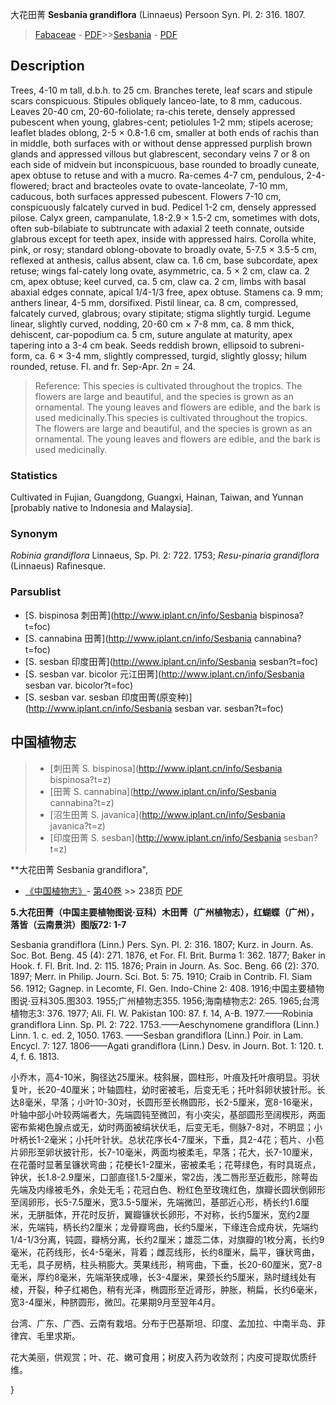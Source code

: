 大花田菁 **Sesbania grandiflora** (Linnaeus) Persoon Syn. Pl. 2: 316. 1807.

> [Fabaceae](http://www.iplant.cn/info/Fabaceae?t=foc) - [PDF](http://www.iplant.cn/foc/pdf/Fabaceae.pdf)>>[Sesbania](http://www.iplant.cn/info/Sesbania?t=foc) - [PDF](http://www.iplant.cn/foc/pdf/Sesbania.pdf)

## Description

Trees, 4-10 m tall, d.b.h. to 25 cm. Branches terete, leaf scars and stipule scars conspicuous. Stipules obliquely lanceo-late, to 8 mm, caducous. Leaves 20-40 cm, 20-60-foliolate; ra-chis terete, densely appressed pubescent when young, glabres-cent; petiolules 1-2 mm; stipels acerose; leaflet blades oblong, 2-5 × 0.8-1.6 cm, smaller at both ends of rachis than in middle, both surfaces with or without dense appressed purplish brown glands and appressed villous but glabrescent, secondary veins 7 or 8 on each side of midvein but inconspicuous, base rounded to broadly cuneate, apex obtuse to retuse and with a mucro. Ra-cemes 4-7 cm, pendulous, 2-4-flowered; bract and bracteoles ovate to ovate-lanceolate, 7-10 mm, caducous, both surfaces appressed pubescent. Flowers 7-10 cm, conspicuously falcately curved in bud. Pedicel 1-2 cm, densely appressed pilose. Calyx green, campanulate, 1.8-2.9 × 1.5-2 cm, sometimes with dots, often sub-bilabiate to subtruncate with adaxial 2 teeth connate, outside glabrous except for teeth apex, inside with appressed hairs. Corolla white, pink, or rosy; standard oblong-obovate to broadly ovate, 5-7.5 × 3.5-5 cm, reflexed at anthesis, callus absent, claw ca. 1.6 cm, base subcordate, apex retuse; wings fal-cately long ovate, asymmetric, ca. 5 × 2 cm, claw ca. 2 cm, apex obtuse; keel curved, ca. 5 cm, claw ca. 2 cm, limbs with basal abaxial edges connate, apical 1/4-1/3 free, apex obtuse. Stamens ca. 9 mm; anthers linear, 4-5 mm, dorsifixed. Pistil linear, ca. 8 cm, compressed, falcately curved, glabrous; ovary stipitate; stigma slightly turgid. Legume linear, slightly curved, nodding, 20-60 cm × 7-8 mm, ca. 8 mm thick, dehiscent, car-popodium ca. 5 cm, suture angulate at maturity, apex tapering into a 3-4 cm beak. Seeds reddish brown, ellipsoid to subreni-form, ca. 6 × 3-4 mm, slightly compressed, turgid, slightly glossy; hilum rounded, retuse. Fl. and fr. Sep-Apr. 2*n* = 24.

> Reference: 
> This species is cultivated throughout the tropics. The flowers are large and beautiful, and the species is grown as an ornamental. The young leaves and flowers are edible, and the bark is used medicinally.This species is cultivated throughout the tropics. The flowers are large and beautiful, and the species is grown as an ornamental. The young leaves and flowers are edible, and the bark is used medicinally.

### Statistics
Cultivated in Fujian, Guangdong, Guangxi, Hainan, Taiwan, and Yunnan [probably native to Indonesia and Malaysia].

### Synonym
*Robinia grandiflora* Linnaeus, Sp. Pl. 2: 722. 1753; *Resu-pinaria grandiflora* (Linnaeus) Rafinesque.

### Parsublist

* [S.  bispinosa  刺田菁](http://www.iplant.cn/info/Sesbania bispinosa?t=foc)
* [S.  cannabina  田菁](http://www.iplant.cn/info/Sesbania cannabina?t=foc)
* [S.  sesban  印度田菁](http://www.iplant.cn/info/Sesbania sesban?t=foc)
* [S.  sesban var. bicolor  元江田菁](http://www.iplant.cn/info/Sesbania sesban var. bicolor?t=foc)
* [S.  sesban var. sesban  印度田菁(原变种)](http://www.iplant.cn/info/Sesbania sesban var. sesban?t=foc)

## 中国植物志

> * [刺田菁  S.  bispinosa](http://www.iplant.cn/info/Sesbania bispinosa?t=z)
> * [田菁  S.  cannabina](http://www.iplant.cn/info/Sesbania cannabina?t=z)
> * [沼生田菁  S.  javanica](http://www.iplant.cn/info/Sesbania javanica?t=z)
> * [印度田菁  S.  sesban](http://www.iplant.cn/info/Sesbania sesban?t=z)

**大花田菁 Sesbania grandiflora",

* [《中国植物志》](http://www.iplant.cn/frps)- [第40卷](http://www.iplant.cn/frps/vol/40) >> 238页 [PDF](http://www.iplant.cn/frps/pdf/40/238a.PDF)

**5.大花田菁（中国主要植物图说·豆科）木田菁（广州植物志），红蝴蝶（广州），落皆（云南景洪）图版72: 1-7**

Sesbania grandiflora (Linn.) Pers. Syn. Pl. 2: 316. 1807; Kurz. in Journ. As. Soc. Bot. Beng. 45 (4): 271. 1876, et For. Fl. Brit. Burma 1: 362. 1877; Baker in Hook. f. Fl. Brit. Ind. 2: 115. 1876; Prain in Journ. As. Soc. Beng. 66 (2): 370. 1897; Merr. in Philip. Journ. Sci. Bot. 5: 75. 1910; Craib in Contrib. Fl. Siam 56. 1912; Gagnep. in Lecomte, Fl. Gen. Indo-Chine 2: 408. 1916;中国主要植物图说·豆科305.图303. 1955;广州植物志355. 1956;海南植物志2: 265. 1965;台湾植物志3: 376. 1977; Ali. Fl. W. Pakistan 100: 87. f. 14, A-B. 1977.——Robinia grandiflora Linn. Sp. Pl. 2: 722. 1753.——Aeschynomene grandiflora (Linn.) Linn. 1. c. ed. 2, 1050. 1763. ——Sesban grandiflora (Linn.) Poir. in Lam. Encycl. 7: 127. 1806——Agati grandiflora (Linn.) Desv. in Journ. Bot. 1: 120. t. 4, f. 6. 1813.

小乔木，高4-10米，胸径达25厘米。枝斜展，圆柱形，叶痕及托叶痕明显。羽状复叶，长20-40厘米；叶轴圆柱，幼时密被毛，后变无毛；托叶斜卵状披针形。长达8毫米，早落；小叶10-30对，长圆形至长椭圆形，长2-5厘米，宽8-16毫米，叶轴中部小叶较两端者大，先端圆钝至微凹，有小突尖，基部圆形至阔楔形，两面密布紫褐色腺点或无，幼时两面被绢状伏毛，后变无毛，侧脉7-8对，不明显；小叶柄长1-2毫米；小托叶针状。总状花序长4-7厘米，下垂，具2-4花；苞片、小苞片卵形至卵状披针形，长7-10毫米，两面均被柔毛，早落；花大，长7-10厘米，在花蕾时显著呈镰状弯曲；花梗长1-2厘米，密被柔毛；花萼绿色，有时具斑点，钟状，长1.8-2.9厘米，口部直径1.5-2厘米，常2齿，浅二唇形至近截形，除萼齿先端及内缘被毛外，余处无毛；花冠白色、粉红色至玫瑰红色，旗瓣长圆状倒卵形至阔卵形，长5-7.5厘米，宽3.5-5厘米，先端微凹，基部近心形，柄长约1.6厘米，无胼胝体，开花时反折，翼瓣镰状长卵形，不对称，长约5厘米，宽约2厘米，先端钝，柄长约2厘米；龙骨瓣弯曲，长约5厘米，下缘连合成舟状，先端约1/4-1/3分离，钝圆，瓣柄分离，长约2厘米；雄蕊二体，对旗瓣的1枚分离，长约9毫米，花药线形，长4-5毫米，背着；雌蕊线形，长约8厘米，扁平，镰状弯曲，无毛，具子房柄，柱头稍膨大。荚果线形，稍弯曲，下垂，长20-60厘米，宽7-8毫米，厚约8毫米，先端渐狭成喙，长3-4厘米，果颈长约5厘米，熟时缝线处有棱，开裂，种子红褐色，稍有光泽，椭圆形至近肾形，肿胀，稍扁，长约6毫米，宽3-4厘米，种脐圆形，微凹。花果期9月至翌年4月。

台湾、广东、广西、云南有栽培。分布于巴基斯坦、印度、孟加拉、中南半岛、菲律宾、毛里求斯。

花大美丽，供观赏；叶、花、嫩可食用；树皮入药为收敛剂；内皮可提取优质纤维。

}